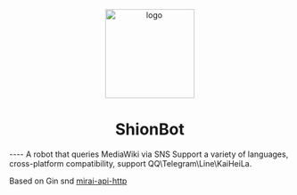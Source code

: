 <center>
   <img width="160" :src="$withBase('/img/logo.png')" alt="logo"></br>
   <h1>ShionBot</h1>
</center>
----
A robot that queries MediaWiki via SNS
Support a variety of languages, cross-platform compatibility, support QQ\Telegram\Line\KaiHeiLa.

Based on Gin snd [mirai-api-http](https://github.com/project-mirai/mirai-api-http)